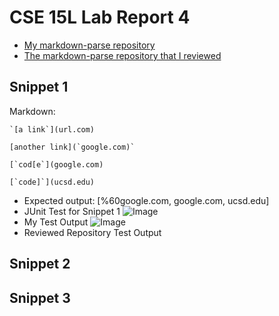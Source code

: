 # CSE 15L Lab Report 4
- [My markdown-parse repository](https://github.com/m6shin/markdown-parse)
- [The markdown-parse repository that I reviewed](https://github.com/ericwpei/markdown-parse.git)
## Snippet 1
Markdown:
```
`[a link`](url.com)

[another link](`google.com)`

[`cod[e`](google.com)

[`code]`](ucsd.edu)
```
- Expected output: [%60google.com, google.com, ucsd.edu]
- JUnit Test for Snippet 1
![Image](https://snipboard.io/eGahNm.jpg)
- My Test Output
![Image](https://i.snipboard.io/DnvkFG.jpg)
- Reviewed Repository Test Output


## Snippet 2
## Snippet 3